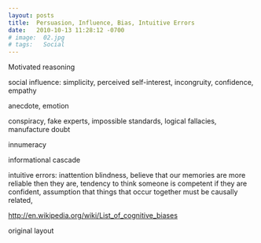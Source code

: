 ```yaml
---
layout: posts
title:  Persuasion, Influence, Bias, Intuitive Errors
date:   2010-10-13 11:28:12 -0700
# image:  02.jpg
# tags:   Social
---
```


Motivated reasoning

social influence: simplicity, perceived self-interest, incongruity, confidence, empathy

anecdote, emotion

conspiracy, fake experts, impossible standards, logical fallacies, manufacture doubt

innumeracy

informational cascade

intuitive errors: inattention blindness, believe that our memories are more reliable then they are, tendency to think someone is competent if they are confident, assumption that things that occur together must be causally related,

 

http://en.wikipedia.org/wiki/List_of_cognitive_biases

original layout